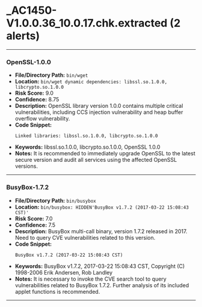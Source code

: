 # _AC1450-V1.0.0.36_10.0.17.chk.extracted (2 alerts)

---

### OpenSSL-1.0.0

- **File/Directory Path:** `bin/wget`
- **Location:** `bin/wget dynamic dependencies: libssl.so.1.0.0, libcrypto.so.1.0.0`
- **Risk Score:** 9.0
- **Confidence:** 8.75
- **Description:** OpenSSL library version 1.0.0 contains multiple critical vulnerabilities, including CCS injection vulnerability and heap buffer overflow vulnerability.
- **Code Snippet:**
  ```
  Linked libraries: libssl.so.1.0.0, libcrypto.so.1.0.0
  ```
- **Keywords:** libssl.so.1.0.0, libcrypto.so.1.0.0, OpenSSL 1.0.0
- **Notes:** It is recommended to immediately upgrade OpenSSL to the latest secure version and audit all services using the affected OpenSSL versions.

---
### BusyBox-1.7.2

- **File/Directory Path:** `bin/busybox`
- **Location:** `bin/busybox: HIDDEN'BusyBox v1.7.2 (2017-03-22 15:08:43 CST)'`
- **Risk Score:** 7.0
- **Confidence:** 7.5
- **Description:** BusyBox multi-call binary, version 1.7.2 released in 2017. Need to query CVE vulnerabilities related to this version.
- **Code Snippet:**
  ```
  BusyBox v1.7.2 (2017-03-22 15:08:43 CST)
  ```
- **Keywords:** BusyBox v1.7.2, 2017-03-22 15:08:43 CST, Copyright (C) 1998-2006 Erik Andersen, Rob Landley
- **Notes:** It is necessary to invoke the CVE search tool to query vulnerabilities related to BusyBox 1.7.2. Further analysis of its included applet functions is recommended.

---
